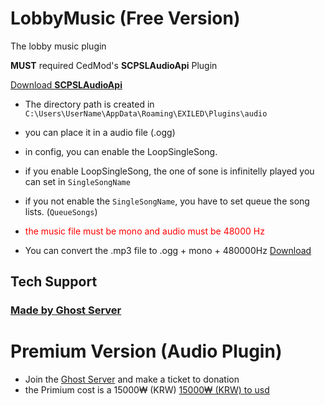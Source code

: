 # LobbyMusic (Free Version)
The lobby music plugin

**MUST** required CedMod's ****SCPSLAudioApi**** Plugin 

<a href="https://github.com/CedModV2/SCPSLAudioApi/releases/tag/0.0.8">Download **SCPSLAudioApi**</a>

- The directory path is created in `C:\Users\UserName\AppData\Roaming\EXILED\Plugins\audio`

- you can place it in a audio file (.ogg)

- in config, you can enable the LoopSingleSong.
- if you enable LoopSingleSong, the one of sone is infinitelly played you can set in `SingleSongName`
- if you not enable the `SingleSongName`, you have to set queue the song lists. (`QueueSongs`)
- <span style = "color:red"> the music file must be mono and audio must be 48000 Hz</span>
- You can convert the .mp3 file to .ogg + mono + 480000Hz <a href="https://github.com/Hanbin-GW/Music-.ogg-mono-Converter/releases">Download</a>
## Tech Support
### <a href = "https://discord.gg/aYyNucAfqE">Made by Ghost Server</a>

# Premium Version (Audio Plugin)
- Join the  <a href = "https://discord.gg/aYyNucAfqE">Ghost Server</a> and make a ticket to donation
- the Primium cost is a 15000₩ (KRW) <a href = "https://www.google.com/search?q=15000+won+to+usd&oq=15000&gs_lcrp=EgZjaHJvbWUqBwgBEAAYgAQyCQgAEEUYORiABDIHCAEQABiABDIHCAIQABiABDIHCAMQABiABDIHCAQQABiABDIHCAUQABiABDIHCAYQABiABDIHCAcQABiABDIHCAgQABiABDIHCAkQABiABNIBCDM0NTJqMGo3qAIAsAIA&sourceid=chrome&ie=UTF-8&safe=active&ssui=on">15000₩ (KRW) to usd</a>